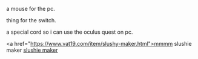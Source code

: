 
<p><a href="https://www.amazon.com/dp/B09KT7DGQM/ref=cm_sw_r_apan_glt_fabc_M240J265DHHQYQF24GX6?psc=1">a mouse for the pc</a>.</p>
 
  
<p><a href="https://www.amazon.com/dp/B09M9XD929/ref=cm_sw_r_apan_glt_fabc_XXY0C2Y3BB36JN3JY7P2?_encoding=UTF8&psc=1">thing for the switch</a>.</p>

<p><a href="https://www.amazon.com/dp/B087JKBM6W/ref=cm_sw_r_apan_glt_fabc_dl_9FJ6SYMX0EA2C271HVMW?_encoding=UTF8&psc=1">a special cord so i 
can use the oculus quest on pc</a>.</p>

<a href="https://www.vat19.com/item/slushy-maker.html">mmmm slushie maker</a>
<a href="https://www.vat19.com/item/slushy-maker.html">slushie maker</a>
